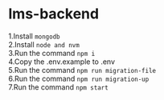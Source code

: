 # lms-backend

1.Install `mongodb` \
2.Install `node and nvm` \
3.Run the command `npm i` \
4.Copy the .env.example to .env \
5.Run the command `npm run migration-file` \
6.Run the command `npm run migration-up` \
7.Run the command `npm start`

